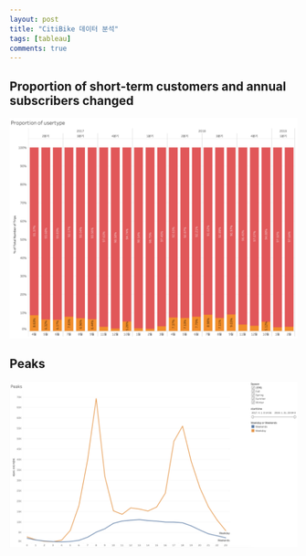 ```yaml
---
layout: post
title: "CitiBike 데이터 분석"
tags: [tableau]
comments: true
---
```


## Proportion of short-term customers and annual subscribers changed
![proportion of customers](../images/2019-03-10-proportion-of-user.png)

## Peaks
![Peak](../images/2019-03-10-peaks.png)


